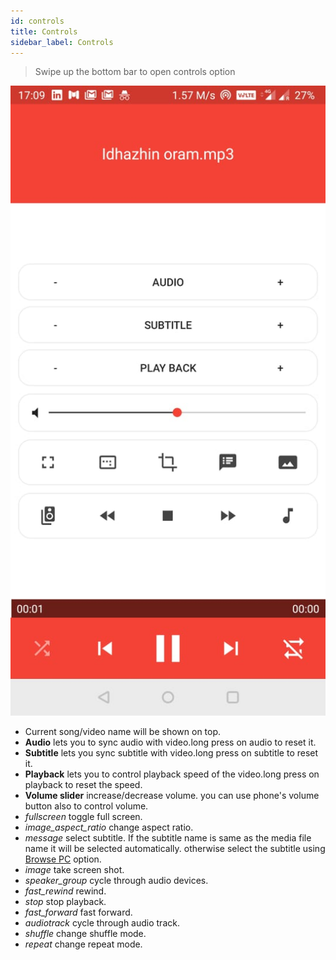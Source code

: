 ```yaml
---
id: controls
title: Controls
sidebar_label: Controls
---
```


> Swipe up the bottom bar to open controls option

<div class="row">
  <div class="col">
    <img src="/static/img/tutorial/controls.jpeg" alt="VLC controls"></img>
  </div>
  <div class="col">
    <ul>
      <li>Current song/video name will be shown on top.</li>
      <li><b>Audio</b> lets you to sync audio with video.long press on audio to reset it.</li>
      <li><b>Subtitle</b> lets you sync subtitle with video.long press on subtitle to reset it.</li>
      <li><b>Playback</b> lets you to control playback speed of the video.long press on playback to reset the speed.</li>
      <li><b>Volume slider</b> increase/decrease volume. you can use phone's volume button also to control volume.</li>
      <li><i class="material-icons">fullscreen</i> toggle full screen.</li>
      <li><i class="material-icons">image_aspect_ratio</i> change aspect ratio.</li>
      <li><i class="material-icons">message</i> select subtitle. If the subtitle name is same as the media file name it will be selected automatically. otherwise select the subtitle using <a href="/vlc-docs/docs/browse_pc">Browse PC</a> option.</li>
      <li><i class="material-icons">image</i> take screen shot.</li>
      <li><i class="material-icons">speaker_group</i> cycle through audio devices.</li>
      <li><i class="material-icons">fast_rewind</i> rewind.</li>
      <li><i class="material-icons">stop</i> stop playback.</li>
      <li><i class="material-icons">fast_forward</i> fast forward.</li>
      <li><i class="material-icons">audiotrack</i> cycle through audio track.</li>
      <li><i class="material-icons">shuffle</i> change shuffle mode.</li>
      <li><i class="material-icons">repeat</i> change repeat mode.</li>
    </ul>
  </div>
</div>

 